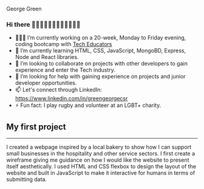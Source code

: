 George Green 

### Hi there 👋🏼👋🏼👋🏼👋🏼👋🏼👋🏼

- 🧑🏼‍💻 I’m currently working on a 20-week, Monday to Friday evening, coding bootcamp with [Tech Educators](https://techeducators.co.uk/)
- 🌱 I’m currently learning HTML, CSS, JavaScript, MongoBD, Express, Node and React libraries.
- 👯 I’m looking to collaborate on projects with other developers to gain experience and enter the Tech industry. 
- 🤔 I’m looking for help with gaining experience on projects and junior developer opportunities.
- 📫 Let's connect through LinkedIn: https://www.linkedin.com/in/greengeorgecsr 
- ⚡ Fun fact: I play rugby and volunteer at an LGBT+ charity.

## My first project
________________________________________________________________________________________
I created a webpage inspired by a local bakery to show how I can support small businesses in the hospitality and other service sectors. I first create a wireframe giving me guidance on how I would like the website to present itself aesthetically. I used HTML and CSS flexbox to design the layout of the website and built in JavaScript to make it interactive for humans in terms of submitting data. 

